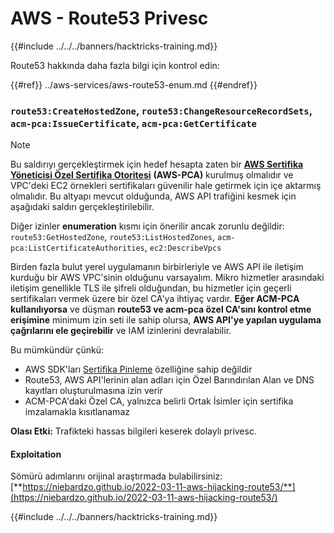 # AWS - Route53 Privesc

{{#include ../../../banners/hacktricks-training.md}}

Route53 hakkında daha fazla bilgi için kontrol edin:

{{#ref}}
../aws-services/aws-route53-enum.md
{{#endref}}

### `route53:CreateHostedZone`, `route53:ChangeResourceRecordSets`, `acm-pca:IssueCertificate`, `acm-pca:GetCertificate`

> [!NOTE]
> Bu saldırıyı gerçekleştirmek için hedef hesapta zaten bir [**AWS Sertifika Yöneticisi Özel Sertifika Otoritesi**](https://aws.amazon.com/certificate-manager/private-certificate-authority/) **(AWS-PCA)** kurulmuş olmalıdır ve VPC'deki EC2 örnekleri sertifikaları güvenilir hale getirmek için içe aktarmış olmalıdır. Bu altyapı mevcut olduğunda, AWS API trafiğini kesmek için aşağıdaki saldırı gerçekleştirilebilir.

Diğer izinler **enumeration** kısmı için önerilir ancak zorunlu değildir: `route53:GetHostedZone`, `route53:ListHostedZones`, `acm-pca:ListCertificateAuthorities`, `ec2:DescribeVpcs`

Birden fazla bulut yerel uygulamanın birbirleriyle ve AWS API ile iletişim kurduğu bir AWS VPC'sinin olduğunu varsayalım. Mikro hizmetler arasındaki iletişim genellikle TLS ile şifreli olduğundan, bu hizmetler için geçerli sertifikaları vermek üzere bir özel CA'ya ihtiyaç vardır. **Eğer ACM-PCA kullanılıyorsa** ve düşman **route53 ve acm-pca özel CA'sını kontrol etme erişimine** minimum izin seti ile sahip olursa, **AWS API'ye yapılan uygulama çağrılarını ele geçirebilir** ve IAM izinlerini devralabilir.

Bu mümkündür çünkü:

- AWS SDK'ları [Sertifika Pinleme](https://www.digicert.com/blog/certificate-pinning-what-is-certificate-pinning) özelliğine sahip değildir
- Route53, AWS API'lerinin alan adları için Özel Barındırılan Alan ve DNS kayıtları oluşturulmasına izin verir
- ACM-PCA'daki Özel CA, yalnızca belirli Ortak İsimler için sertifika imzalamakla kısıtlanamaz

**Olası Etki:** Trafikteki hassas bilgileri keserek dolaylı privesc.

#### Exploitation <a href="#discovery" id="discovery"></a>

Sömürü adımlarını orijinal araştırmada bulabilirsiniz: [**https://niebardzo.github.io/2022-03-11-aws-hijacking-route53/**](https://niebardzo.github.io/2022-03-11-aws-hijacking-route53/)

{{#include ../../../banners/hacktricks-training.md}}
